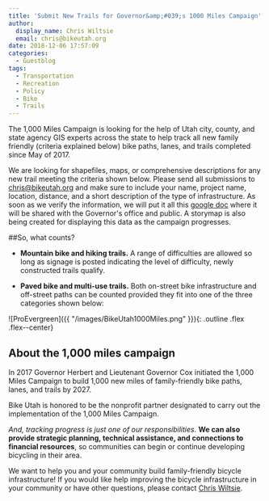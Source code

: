 ```yaml
---
title: 'Submit New Trails for Governor&amp;#039;s 1000 Miles Campaign'
author:
  display_name: Chris Wiltsie
  email: chris@bikeutah.org
date: 2018-12-06 17:57:09
categories:
  - Guestblog
tags:
  - Transportation
  - Recreation
  - Policy
  - Bike
  - Trails
---
```


The 1,000 Miles Campaign is looking for the help of Utah city, county, and state agency GIS experts across the state to
help track all new family friendly (criteria explained below) bike paths, lanes, and trails completed
since May of 2017.

We are looking for shapefiles, maps, or comprehensive descriptions for any new trail meeting the criteria shown below. 
Please send all submissions to [chris@bikeutah.org](mailto:chris@bikeutah.org) and make sure to include your name, project name, location, distance, and a short description of the type of
infrastructure. As soon as we verify the information, we will put it all this [google doc](https://docs.google.com/spreadsheets/d/1QkSaARZNNcgHQZKaW2sVoCJ4cnSKIk4nVca29y_6l-w/edit#gid=0) where it will be
shared with the Governor's office and public. A storymap is also being created for displaying this data as the campaign progresses.

##So, what counts?

+ **Mountain bike and hiking trails.** A range of difficulties are allowed so long as signage is posted indicating the level of
difficulty, newly constructed trails qualify.

+ **Paved bike and multi-use trails.** Both on-street bike infrastructure and off-street paths can be counted provided they fit into one of the three categories shown below:

![ProEvergreen]({{ "/images/BikeUtah1000Miles.png" }}){: .outline .flex .flex--center}

## About the 1,000 miles campaign

In 2017 Governor Herbert and Lieutenant Governor Cox initiated the 1,000 Miles Campaign to build 1,000 new miles of family-friendly bike paths, lanes, and trails by 2027.

Bike Utah is honored to be the nonprofit partner designated to carry out the implementation of the 1,000 Miles Campaign. 

_And, tracking progress is just one of our responsibilities._ **We can also provide strategic planning, technical assistance, and connections to financial resources**, so communities can begin or continue developing bicycling in their area.

We want to help you and your community build family-friendly bicycle infrastructure! If you would like help improving the bicycle infrastructure in your community or have other questions, please contact [Chris Wiltsie](mailto:chris@bikeutah.org).




